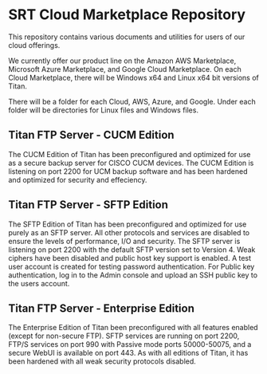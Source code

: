 # SRT Cloud Marketplace Repository

This repository contains various documents and utilities for users of our cloud offerings. 

We currently offer our product line on the Amazon AWS Marketplace, Microsoft Azure Marketplace, and Google Cloud Marketplace. On
each Cloud Marketplace, there will be Windows x64 and Linux x64 bit versions of Titan.

There will be a folder for each Cloud, AWS, Azure, and Google. Under each folder will be directories for Linux files and Windows files.

## Titan FTP Server - CUCM Edition

The CUCM Edition of Titan has been preconfigured and optimized for use as a secure backup server for CISCO CUCM devices. The CUCM
Edition is listening on port 2200 for UCM backup software and has been hardened and optimized for security and effeciency.

## Titan FTP Server - SFTP Edition

The SFTP Edition of Titan has been preconfigured and optimized for use purely as an SFTP server. All other protocols and services are 
disabled to ensure the levels of performance, I/O and security. The SFTP server is listening on port 2200 with the default SFTP
version set to Version 4. Weak ciphers have been disabled and public host key support is enabled. A test user account is created
for testing password authentication. For Public key authentication, log in to the Admin console and upload an SSH public key to the
users account.

## Titan FTP Server - Enterprise Edition

The Enterprise Edition of Titan been preconfigured with all features enabled (except for non-secure FTP). SFTP services are running
on port 2200, FTP/S services on port 990 with Passive mode ports 50000-50075, and a secure WebUI is available on port 443. As with
all editions of Titan, it has been hardened with all weak security protocols disabled.


